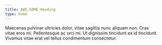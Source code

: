 ```yaml
---
title: AWE.SOME Heading
type: home
---
```


Maecenas pulvinar ultricies dolor, vitae sagittis nunc aliquam non. Cras vitae eros mi. Pellentesque ac orci mi. Ut dignissim tincidunt ex id tincidunt. Vivamus vitae erat vel tellus condimentum consectetur.